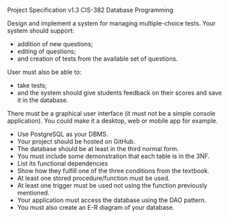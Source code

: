 Project Specification v1.3
CIS-382 Database Programming

Design and implement a system for managing multiple-choice tests. Your
system should support:
- addition of new questions;
- editing of questions;
- and creation of tests from the available set of questions.

User must also be able to:
- take tests;
- and the system should give students feedback on their scores and
save it in the database.

There must be a graphical user interface (it must not be a simple console
application). You could make it a desktop, web or mobile app for example.
- Use PostgreSQL as your DBMS.
- Your project should be hosted on GitHub.
- The database should be at least in the third normal form.
- You must include some demonstration that each table is in the 3NF.
- List its functional dependencies
- Show how they fulfill one of the three conditions from the textbook.
- At least one stored procedure/function must be used.
- At least one trigger must be used not using the function previously mentioned.
- Your application must access the database using the DAO pattern.
- You must also create an E-R diagram of your database.
